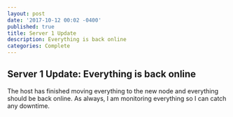 ```yaml
---
layout: post
date: '2017-10-12 00:02 -0400'
published: true
title: Server 1 Update
description: Everything is back online
categories: Complete
---
```

## Server 1 Update: Everything is back online

The host has finished moving everything to the new node and everything should be back online. As always, I am monitoring everything so I can catch any downtime.
